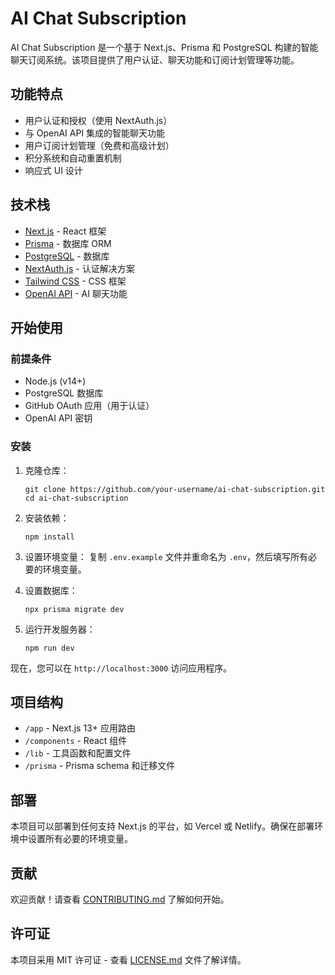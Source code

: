 # AI Chat Subscription

AI Chat Subscription 是一个基于 Next.js、Prisma 和 PostgreSQL 构建的智能聊天订阅系统。该项目提供了用户认证、聊天功能和订阅计划管理等功能。

## 功能特点

- 用户认证和授权（使用 NextAuth.js）
- 与 OpenAI API 集成的智能聊天功能
- 用户订阅计划管理（免费和高级计划）
- 积分系统和自动重置机制
- 响应式 UI 设计

## 技术栈

- [Next.js](https://nextjs.org/) - React 框架
- [Prisma](https://www.prisma.io/) - 数据库 ORM
- [PostgreSQL](https://www.postgresql.org/) - 数据库
- [NextAuth.js](https://next-auth.js.org/) - 认证解决方案
- [Tailwind CSS](https://tailwindcss.com/) - CSS 框架
- [OpenAI API](https://openai.com/blog/openai-api) - AI 聊天功能

## 开始使用

### 前提条件

- Node.js (v14+)
- PostgreSQL 数据库
- GitHub OAuth 应用（用于认证）
- OpenAI API 密钥

### 安装

1. 克隆仓库：

   ```
   git clone https://github.com/your-username/ai-chat-subscription.git
   cd ai-chat-subscription
   ```
2. 安装依赖：

   ```
   npm install
   ```
3. 设置环境变量：
   复制 `.env.example` 文件并重命名为 `.env`，然后填写所有必要的环境变量。
4. 设置数据库：

   ```
   npx prisma migrate dev
   ```
5. 运行开发服务器：

   ```
   npm run dev
   ```

现在，您可以在 `http://localhost:3000` 访问应用程序。

## 项目结构

- `/app` - Next.js 13+ 应用路由
- `/components` - React 组件
- `/lib` - 工具函数和配置文件
- `/prisma` - Prisma schema 和迁移文件

## 部署

本项目可以部署到任何支持 Next.js 的平台，如 Vercel 或 Netlify。确保在部署环境中设置所有必要的环境变量。

## 贡献

欢迎贡献！请查看 [CONTRIBUTING.md](CONTRIBUTING.md) 了解如何开始。

## 许可证

本项目采用 MIT 许可证 - 查看 [LICENSE.md](LICENSE.md) 文件了解详情。
